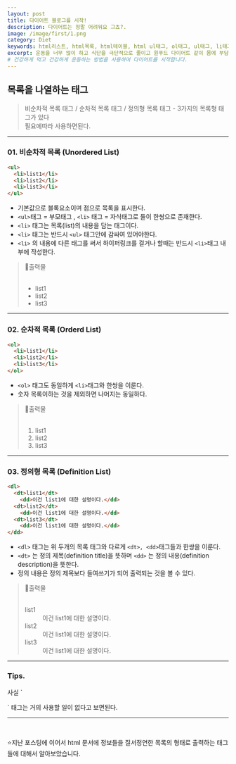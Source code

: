 ```yaml
---
layout: post
title: 다이어트 블로그를 시작!
description: 다이어트는 정말 어려워요 그쵸?.
image: /image/first/1.png
category: Diet
keywords: html리스트, html목록, html테이블, html ul태그, ol태그, ul태그, li태그, digitopia01
excerpt: 운동을 너무 많이 하고 식단을 극단적으로 줄이고 원푸드 다이어트 같이 몸에 부담을 주는 방식이 아닌...
# 건강하게 먹고 건강하게 운동하는 방법을 사용하여 다이어트를 시작합니다.
---
```


<h2 class="posth2"> 목록을 나열하는 태그 </h2>

> 비순차적 목록 태그 / 순차적 목록 태그 / 정의형 목록 태그 - 3가지의 목록형 태그가 있다<br>
> 필요에따라 사용하면된다.<br>

<hr>

<h3 class="post__h3__style">
<span class="post__htag__numbering">01.</span> 비순차적 목록 (Unordered List)
</h3>

```html
<ul>
  <li>list1</li>
  <li>list2</li>
  <li>list3</li>
</ul>
```

- 기본값으로 블록요소이며 점으로 목록을 표시한다.
- `<ul>`태그 = 부모태그 , `<li>` 태그 = 자식태그로 둘이 한쌍으로 존재한다.
- `<li>` 태그는 목록(list)의 내용을 담는 태그이다.
- `<li>` 태그는 반드시 `<ul>` 태그안에 감싸여 있어야한다.
- `<li>` 의 내용에 다른 태그를 써서 하이퍼링크를 걸거나 할때는 반드시 `<li>`태그 내부에 작성한다.

> &#128205;출력물
> <br><br>
>
> <ul>
> <li>list1</li>
> <li>list2</li>
> <li>list3</li>
> </ul>

<hr>

<h3 class="post__h3__style">
<span class="post__htag__numbering">02.</span> 순차적 목록 (Orderd List)
</h3>

```html
<ol>
  <li>list1</li>
  <li>list2</li>
  <li>list3</li>
</ol>
```

- `<ol>` 태그도 동일하게 `<li>`태그와 한쌍을 이룬다.
- 숫자 목록이하는 것을 제외하면 나머지는 동일하다.

> &#128205;출력물
> <br><br>
>
> <ol>
> <li>list1</li>
> <li>list2</li>
> <li>list3</li>
> </ol>

<hr>

<h3 class="post__h3__style">
<span class="post__htag__numbering">03.</span> 정의형 목록 (Definition List)
</h3>

```html
<dl>
  <dt>list1</dt>
    <dd>이건 list1에 대한 설명이다.</dd>
  <dt>list2</dt>
    <dd>이건 list1에 대한 설명이다.</dd>
  <dt>list3</dt>
    <dd>이건 list1에 대한 설명이다.</dd>
</dd>
```

- `<dl>` 태그는 위 두개의 목록 태그와 다르게 `<dt>, <dd>`태그들과 한쌍을 이룬다.
- `<dt>` 는 정의 제목(definition title)을 뜻하며 `<dd>` 는 정의 내용(definition description)을 뜻한다.
- 정의 내용은 정의 제목보다 들여쓰기가 되어 출력되는 것을 볼 수 있다.

> &#128205;출력물
> <br><br>
>
> <dl>
>  <dt>list1</dt>
>  <dd>이건 list1에 대한 설명이다.</dd>
>  <dt>list2</dt>
>  <dd>이건 list1에 대한 설명이다.</dd>
>  <dt>list3</dt>
>  <dd>이건 list1에 대한 설명이다.</dd>
> </dd>

<hr>

<h3 class="post__h3__style">
<span class="post__htag__numbering">Tips.</span>
</h3>
사실 `<dl>` 태그는 거의 사용할 일이 없다고 보면된다.

<hr>

<br>

⭐️지난 포스팅에 이어서 html 문서에 정보들을 질서정연한 목록의 형태로 출력하는 태그들에 대해서 알아보았습니다.
